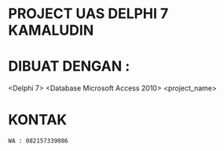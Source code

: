 # PROJECT UAS DELPHI 7 KAMALUDIN

# DIBUAT DENGAN :
  <Delphi 7>
  <Pascal>
  <Database Microsoft Access 2010>
  <Icons Bitmap>
    <project_name>

# KONTAK
    WA : 082157339086
